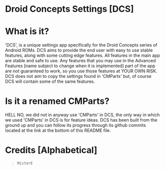 Droid Concepts Settings [DCS]
==============================

What is it?
==============================
'DCS', is a unique settings app specifically for the Droid Concepts series of Android ROMs. DCS aims to provide the end user with easy to use stable features, along with some cutting edge features. All features in the main app are stable and safe to use. Any features that you may use in the Advanced Features [name subject to change when it is implemented] part of the app are not guaranteed to work, so you use those features at YOUR OWN RISK. DCS does not aim to copy the settings found in 'CMParts' but, of course DCS will contain some of the same features.

Is it a renamed CMParts?
==============================
HELL NO, we did not in anyway use 'CMParts' in DCS, the only way in which we used 'CMParts' in DCS is for feature ideas. DCS has been built from the ground up and you can follow its progress through its github commits located at the link at the bottom of this README file.

Credits [Alphabetical]
==============================
>     MisterE
